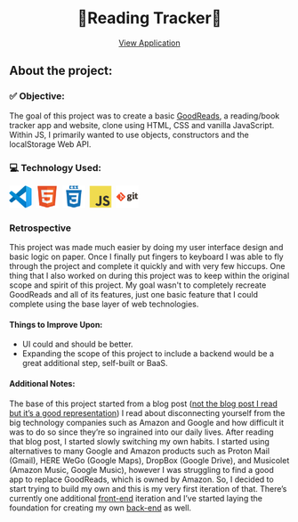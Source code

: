 <div align="center">
  <h1>📖Reading Tracker📖</h1>
  <a href="https://tjpoo92.github.io/library/">View Application</a>
</div>

## About the project:

### ✅ Objective:
The goal of this project was to create a basic [GoodReads](https://www.goodreads.com/), a reading/book tracker app and website, clone using HTML, CSS and vanilla JavaScript. Within JS, I primarily wanted to use objects, constructors and the localStorage Web API.

### 💻 Technology Used:
<div>
  <img src="https://github.com/devicons/devicon/blob/master/icons/vscode/vscode-original.svg" title="VSCODE" alt="VSCODE" width="40" height="40"/>&nbsp;
  <img src="https://github.com/devicons/devicon/blob/master/icons/html5/html5-original.svg" title="HTML5" alt="HTML" width="40" height="40"/>&nbsp;
  <img src="https://github.com/devicons/devicon/blob/master/icons/css3/css3-plain-wordmark.svg"  title="CSS3" alt="CSS" width="40" height="40"/>&nbsp;
  <img src="https://github.com/devicons/devicon/blob/master/icons/javascript/javascript-original.svg" title="JavaScript" alt="JavaScript" width="40" height="40"/>&nbsp;
  <img src="https://github.com/devicons/devicon/blob/master/icons/git/git-original-wordmark.svg" title="Git" **alt="Git" width="40" height="40"/>
</div>

### Retrospective

This project was made much easier by doing my user interface design and basic logic on paper. Once I finally put fingers to keyboard I was able to fly through the project and complete it quickly and with very few hiccups. One thing that I also worked on during this project was to keep within the original scope and spirit of this project. My goal wasn't to completely recreate GoodReads and all of its features, just one basic feature that I could complete using the base layer of web technologies.

#### Things to Improve Upon:
- UI could and should be better.
- Expanding the scope of this project to include a backend would be a great additional step, self-built or BaaS.

#### Additional Notes:
The base of this project started from a blog post ([not the blog post I read but it’s a good representation](https://www.vice.com/en/article/ev3qw7/how-to-quit-apple-microsoft-google-facebook-amazon)) I read about disconnecting yourself from the big technology companies such as Amazon and Google and how difficult it was to do so since they’re so ingrained into our daily lives.
After reading that blog post, I started slowly switching my own habits. I started using alternatives to many Google and Amazon products such as Proton Mail (Gmail), HERE WeGo (Google Maps), DropBox (Google Drive), and Musicolet (Amazon Music, Google Music), however I was struggling to find a good app to replace GoodReads, which is owned by Amazon. So, I decided to start trying to build my own and this is my very first iteration of that. There’s currently one additional [front-end](https://github.com/tjpoo92/goodreads-clone) iteration and I’ve started laying the foundation for creating my own [back-end](https://github.com/tjpoo92/readradar) as well.
